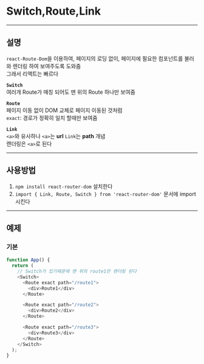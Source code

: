 # Switch,Route,Link

---

## 설명

`react-Route-Dom`을 이용하여, 페이지의 로딩 없이, 페이지에 필요한 컴포넌트를 불러와 렌더링 하여 보여주도록 도와줌  
그래서 리액트는 빠르다

**`Switch`**  
여러개 Route가 매칭 되어도 맨 위의 Route 하나만 보여줌

**`Route`**  
페이지 이동 없이 DOM 교체로 페이지 이동된 것처럼  
`exact`: 경로가 정확히 일치 할때만 보여줌

**`Link`**  
`<a>`와 유사하나 `<a>`는 **url** `Link`는 **path** 개념  
랜더링은 `<a>`로 된다

---

## 사용방법

1. `npm install react-router-dom` 설치한다
2. `import { Link, Route, Switch } from 'react-router-dom'` 문서에 import 시킨다

---

## 예제

### 기본

```javascript
function App() {
  return (
    // Switch가 있기때문에 맨 위의 route1만 랜더링 된다
    <Switch>
      <Route exact path="/route1">
        <div>Route1</div>
      </Route>

      <Route exact path="/route2">
        <div>Route2</div>
      </Route>

      <Route exact path="/route3">
        <div>Route3</div>
      </Route>
    </Switch>
  );
}
```
